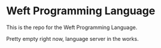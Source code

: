# Weft Programming Language

This is the repo for the Weft Programming Language.

Pretty empty right now, language server in the works. 
